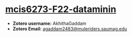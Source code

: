 # [mcis6273-F22-dataminin](https://github.com/AkhithaGaddam/mcis6273-F22-datamining)

* **Zotero username:** AkhithaGaddam
* **Zotero Email:** agaddam2483@muleriders.saumag.edu

